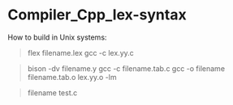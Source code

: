 Compiler_Cpp_lex-syntax
=======================
How to build in Unix systems:

> flex filename.lex
> gcc -c lex.yy.c

> bison -dv filename.y
> gcc -c filename.tab.c
> gcc -o filename filename.tab.o lex.yy.o -lm

> filename test.c
